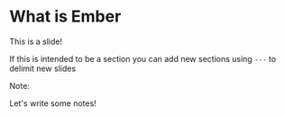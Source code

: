 # What is Ember

This is a slide! 

If this is intended to be a section you can add new sections using `---` to delimit new slides

Note:

Let's write some notes!